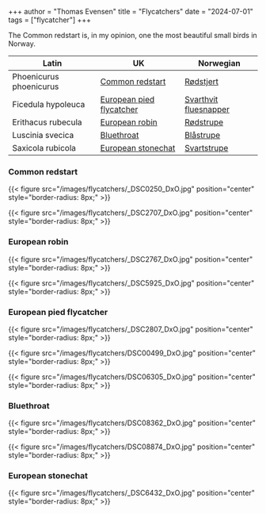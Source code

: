 +++
author = "Thomas Evensen"
title = "Flycatchers"
date = "2024-07-01"
tags = ["flycatcher"]
+++

The Common redstart is, in my opinion, one the most beautiful small birds in Norway.

| Latin      | UK | Norwegian |
| --------- |  --------- |    --------- |
| Phoenicurus phoenicurus | [Common redstart](https://en.wikipedia.org/wiki/Common_redstart) |  [Rødstjert](https://no.wikipedia.org/wiki/Rødstjert) |
| Ficedula hypoleuca | [European pied flycatcher](https://en.wikipedia.org/wiki/European_pied_flycatcher) |  [Svarthvit fluesnapper](https://no.wikipedia.org/wiki/Svarthvit_fluesnapper) |
| Erithacus rubecula | [European robin](https://en.wikipedia.org/wiki/European_robin) |  [Rødstrupe](https://no.wikipedia.org/wiki/Rødstrupe) |
| Luscinia svecica | [Bluethroat](https://en.wikipedia.org/wiki/Bluethroat) |  [Blåstrupe](https://no.wikipedia.org/wiki/Bl%C3%A5strupe) |
| Saxicola rubicola | [European stonechat](https://en.wikipedia.org/wiki/European_stonechat) |  [Svartstrupe](https://no.wikipedia.org/wiki/Svartstrupe) |

### Common redstart

{{< figure src="/images/flycatchers/_DSC0250_DxO.jpg" position="center" style="border-radius: 8px;" >}}

{{< figure src="/images/flycatchers/_DSC2707_DxO.jpg" position="center" style="border-radius: 8px;" >}}

### European robin

{{< figure src="/images/flycatchers/_DSC2767_DxO.jpg" position="center" style="border-radius: 8px;" >}}

{{< figure src="/images/flycatchers/_DSC5925_DxO.jpg" position="center" style="border-radius: 8px;" >}}

### European pied flycatcher

{{< figure src="/images/flycatchers/_DSC2807_DxO.jpg" position="center" style="border-radius: 8px;" >}}

{{< figure src="/images/flycatchers/DSC00499_DxO.jpg" position="center" style="border-radius: 8px;" >}}

{{< figure src="/images/flycatchers/DSC06305_DxO.jpg" position="center" style="border-radius: 8px;" >}}

### Bluethroat

{{< figure src="/images/flycatchers/DSC08362_DxO.jpg" position="center" style="border-radius: 8px;" >}}

{{< figure src="/images/flycatchers/DSC08874_DxO.jpg" position="center" style="border-radius: 8px;" >}}

### European stonechat

{{< figure src="/images/flycatchers/_DSC6432_DxO.jpg" position="center" style="border-radius: 8px;" >}}